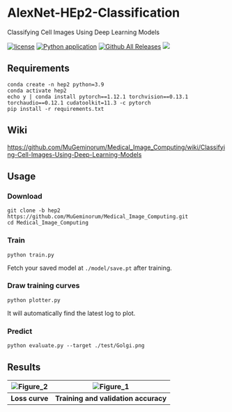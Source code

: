 # AlexNet-HEp2-Classification

Classifying Cell Images Using Deep Learning Models

[![license](https://img.shields.io/github/license/MuGeminorum/Medical_Image_Computing.svg)](https://github.com/MuGeminorum/Medical_Image_Computing/blob/master/LICENSE)
[![Python application](https://github.com/MuGeminorum/Medical_Image_Computing/workflows/Python%20application/badge.svg)](https://github.com/MuGeminorum/Medical_Image_Computing/actions)
[![Github All Releases](https://img.shields.io/github/downloads-pre/MuGeminorum/Medical_Image_Computing/v1.2/total)](https://github.com/MuGeminorum/Medical_Image_Computing/releases)
[![](https://img.shields.io/badge/wiki-HEp2-3572a5.svg)](https://github.com/MuGeminorum/Medical_Image_Computing/wiki/Chapter-III-%E2%80%90-Classifying-Cell-Images-Using-Deep-Learning-Models)

## Requirements
```
conda create -n hep2 python=3.9
conda activate hep2
echo y | conda install pytorch==1.12.1 torchvision==0.13.1 torchaudio==0.12.1 cudatoolkit=11.3 -c pytorch
pip install -r requirements.txt
```

## Wiki
<https://github.com/MuGeminorum/Medical_Image_Computing/wiki/Classifying-Cell-Images-Using-Deep-Learning-Models>

## Usage
### Download
```
git clone -b hep2 https://github.com/MuGeminorum/Medical_Image_Computing.git
cd Medical_Image_Computing
```

### Train
```
python train.py
```
Fetch your saved model at `./model/save.pt` after training.

### Draw training curves
```
python plotter.py
```
It will automatically find the latest log to plot.

### Predict
```
python evaluate.py --target ./test/Golgi.png
```

## Results
| ![Figure_2](https://github.com/MuGeminorum/AlexNet-HEp2-Classification/assets/20459298/5355ea0d-58c2-46d5-9aa6-88d07b237ba9) | ![Figure_1](https://github.com/MuGeminorum/AlexNet-HEp2-Classification/assets/20459298/f8f14be5-a6db-494c-b11a-36b1a3b36a26) |
| :--------------------------------------------------------------------------------------------------------------------------: | :--------------------------------------------------------------------------------------------------------------------------: |
|                                                        **Loss curve**                                                        |                                             **Training and validation accuracy**                                             |
